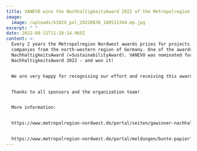 ```yaml
---
title: VANEVO wins the NachhaltigkeitsAward 2022 of the Metropolregion Nordwest!
image:
  image: /uploads/k1024_pxl_20220830_180511344.mp.jpg
excerpt: " "
date: 2022-08-31T11:28:14.965Z
content: >-
  Every 2 years the Metropolregion Nordwest awards prizes for projects and
  companies from the north-western region of Germany. One of the awards is the
  NachhaltigkeitsAward (=SustainabilityAward). VANEVO was nominated for the
  NachhaltigkeitsAward 2022 - and won it! 


  We are very happy for recognising our effort and receiving this award! 


  Thanks to all sponsors and the organization team!


  More information: 


  https://www.metropolregion-nordwest.de/portal/seiten/gewinner-nachhaltigkeitsaward-2022-redox-flow-batterien-von-vanevo-fuer-die-energiewende-900000280-10018.html?rubrik=900000005 (German only)


  https://www.metropolregion-nordwest.de/portal/meldungen/bunte-papierflieger-fuer-die-besten-im-nordwesten-900000345-10018.html?rubrik=900000005 (German only)
---
```

